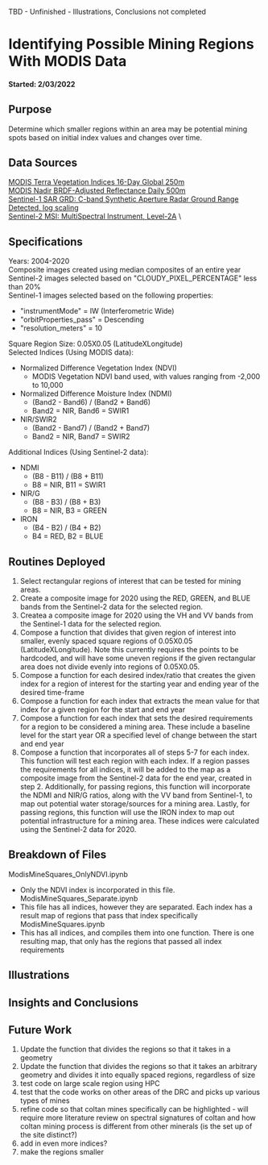 TBD - Unfinished - Illustrations, Conclusions not completed
# Identifying Possible Mining Regions With MODIS Data
#### Started: 2/03/2022
## Purpose
Determine which smaller regions within an area may be potential mining spots based on initial index values and changes over time.

## Data Sources
[MODIS Terra Vegetation Indices 16-Day Global 250m](https://developers.google.com/earth-engine/datasets/catalog/MODIS_006_MOD13Q1) \
[MODIS Nadir BRDF-Adjusted Reflectance Daily 500m](https://developers.google.com/earth-engine/datasets/catalog/MODIS_006_MCD43A4) \
[Sentinel-1 SAR GRD: C-band Synthetic Aperture Radar Ground Range Detected, log scaling](https://developers.google.com/earth-engine/datasets/catalog/COPERNICUS_S1_GRD) \
[Sentinel-2 MSI: MultiSpectral Instrument, Level-2A](https://developers.google.com/earth-engine/datasets/catalog/COPERNICUS_S2_SR) \

## Specifications
Years: 2004-2020 \
Composite images created using median composites of an entire year \
Sentinel-2 images selected based on "CLOUDY_PIXEL_PERCENTAGE" less than 20% \
Sentinel-1 images selected based on the following properties:
- "instrumentMode" = IW (Interferometric Wide)
- "orbitProperties_pass" = Descending
- "resolution_meters" = 10 

Square Region Size: 0.05X0.05 (LatitudeXLongitude) \
Selected Indices (Using MODIS data):
- Normalized Difference Vegetation Index (NDVI)
  - MODIS Vegetation NDVI band used, with values ranging from -2,000 to 10,000
- Normalized Difference Moisture Index (NDMI)
  - (Band2 - Band6) / (Band2 + Band6)
  - Band2 = NIR, Band6 = SWIR1
- NIR/SWIR2
  - (Band2 - Band7) / (Band2 + Band7)
  - Band2 = NIR, Band7 = SWIR2

Additional Indices (Using Sentinel-2 data):
- NDMI
  - (B8 - B11) / (B8 + B11)
  - B8 = NIR, B11 = SWIR1
- NIR/G
  - (B8 - B3) / (B8 + B3)
  - B8 = NIR, B3 = GREEN
- IRON
  - (B4 - B2) / (B4 + B2)
  - B4 = RED, B2 = BLUE

## Routines Deployed
1. Select rectangular regions of interest that can be tested for mining areas.
2. Create a composite image for 2020 using the RED, GREEN, and BLUE bands from the Sentinel-2 data for the selected region.
3. Createa a composite image for 2020 using the VH and VV bands from the Sentinel-1 data for the selected region.
4. Compose a function that divides that given region of interest into smaller, evenly spaced square regions of 0.05X0.05 (LatitudeXLongitude). Note this currently requires the points to be hardcoded, and will have some uneven regions if the given rectangular area does not divide evenly into regions of 0.05X0.05.
5. Compose a function for each desired index/ratio that creates the given index for a region of interest for the starting year and ending year of the desired time-frame
6. Compose a function for each index that extracts the mean value for that index for a given region for the start and end year
7. Compose a function for each index that sets the desired requirements for a region to be considered a mining area. These include a baseline level for the start year OR a specified level of change between the start and end year
8. Compose a function that incorporates all of steps 5-7 for each index. This function will test each region with each index. If a region passes the requirements for all indices, it will be added to the map as a composite image from the Sentinel-2 data for the end year, created in step 2. Additionally, for passing regions, this function will incorporate the NDMI and NIR/G ratios, along with the VV band from Sentinel-1, to map out potential water storage/sources for a mining area. Lastly, for passing regions, this function will use the IRON index to map out potential infrastructure for a mining area. These indices were calculated using the Sentinel-2 data for 2020. 

## Breakdown of Files 
ModisMineSquares_OnlyNDVI.ipynb
- Only the NDVI index is incorporated in this file. 
ModisMineSquares_Separate.ipynb
- This file has all indices, however they are separated. Each index has a result map of regions that pass that index specifically
ModisMineSquares.ipynb
- This has all indices, and compiles them into one function. There is one resulting map, that only has the regions that passed all index requirements

## Illustrations

## Insights and Conclusions

## Future Work
1. Update the function that divides the regions so that it takes in a geometry
2. Update the function that divides the regions so that it takes an arbitrary geometry and divides it into equally spaced regions, regardless of size
3. test code on large scale region using HPC
4. test that the code works on other areas of the DRC and picks up various types of mines
5. refine code so that coltan mines specifically can be highlighted - will require more literature review on spectral signatures of coltan and how coltan mining process is different from other minerals (is the set up of the site distinct?)
6. add in even more indices?
7. make the regions smaller
